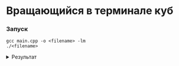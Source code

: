 # Вращающийся в терминале куб

### Запуск
```terminal
gcc main.cpp -o <filename> -lm
./<filename>
```

<details><summary>Результат</summary>
<img src = "https://github.com/100thKing/Spinning_Cube/blob/main/source/process.gif">
</details>
